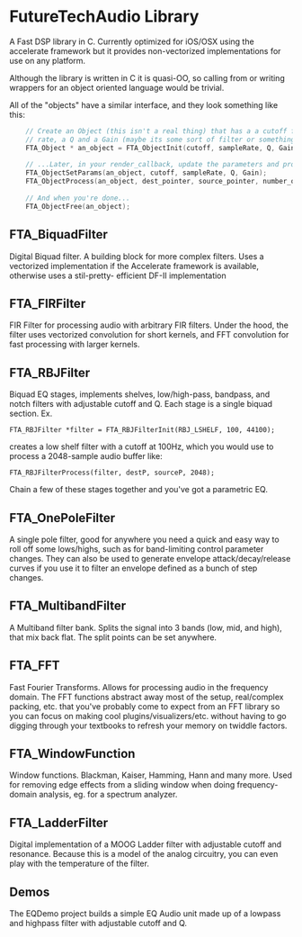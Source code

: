 FutureTechAudio Library
=============================

A Fast DSP library in C. Currently optimized for iOS/OSX using the accelerate 
framework but it provides non-vectorized implementations for use on any 
platform. 

Although the library is written in C it is quasi-OO, so calling from or writing 
wrappers for an object oriented language would be trivial.

All of the "objects" have a similar interface, and they look something like this:

```C
	// Create an Object (this isn't a real thing) that has a a cutoff frequency, a sample 
	// rate, a Q and a Gain (maybe its some sort of filter or something)
	FTA_Object * an_object = FTA_ObjectInit(cutoff, sampleRate, Q, Gain);
	
	// ...Later, in your render_callback, update the parameters and process the data
	FTA_ObjectSetParams(an_object, cutoff, sampleRate, Q, Gain);	
	FTA_ObjectProcess(an_object, dest_pointer, source_pointer, number_of_samples);
	
	// And when you're done...
	FTA_ObjectFree(an_object);
```
    
FTA_BiquadFilter
-------------------
Digital Biquad filter. A building block for more complex filters. Uses a vectorized
implementation if the Accelerate framework is available, otherwise uses a stil-pretty-
efficient DF-II implementation


FTA_FIRFilter
----------------
FIR Filter for processing audio with arbitrary FIR filters. Under the hood, the filter 
uses vectorized  convolution for short kernels, and FFT convolution for fast processing 
with larger kernels.


FTA_RBJFilter
----------------
Biquad EQ stages, implements shelves, low/high-pass, bandpass, and notch filters
with adjustable cutoff and Q. Each stage is a single biquad section.
Ex.

	FTA_RBJFilter *filter = FTA_RBJFilterInit(RBJ_LSHELF, 100, 44100);

creates a low shelf filter with a cutoff at 100Hz, which you would use to 
process a 2048-sample audio buffer like:

	FTA_RBJFilterProcess(filter, destP, sourceP, 2048);

Chain a few of these stages together and you've got a parametric EQ. 

FTA_OnePoleFilter
-----------------
A single pole filter, good for anywhere you need a quick and easy way to roll off some 
lows/highs, such as for band-limiting control parameter changes. They can also be used to
generate envelope attack/decay/release curves if you use it to filter an envelope defined 
as a bunch of step changes.


FTA_MultibandFilter
-----------------
A Multiband filter bank. Splits the signal into 3 bands (low, mid, and high), that mix 
back flat. The split points can be set anywhere.


FTA_FFT
----------
Fast Fourier Transforms. Allows for processing audio in the frequency domain. The FFT 
functions abstract away most of the setup, real/complex packing, etc. that you've probably
come to expect from an FFT library so you can focus on making cool 
plugins/visualizers/etc. without having to go digging through your textbooks to refresh 
your memory on twiddle factors.


FTA_WindowFunction
---------------------
Window functions. Blackman, Kaiser, Hamming, Hann and many more. Used for removing  edge 
effects from a sliding window when doing frequency-domain analysis, eg. for a spectrum 
analyzer.


FTA_LadderFilter
-------------------
Digital implementation of a MOOG Ladder filter with adjustable cutoff and 
resonance. Because this is a model of the analog circuitry, you can even
play with the temperature of the filter.


Demos
-------
The EQDemo project builds a simple EQ Audio unit made up of a lowpass and highpass filter 
with adjustable cutoff and Q.




